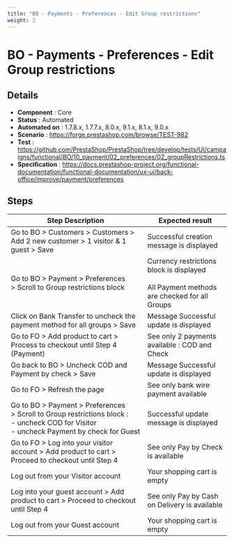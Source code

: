 ```yaml
---
title: "BO - Payments - Preferences - Edit Group restrictions"
weight: 2
---
```


# BO - Payments - Preferences - Edit Group restrictions
## Details
* **Component** : Core
* **Status** : Automated
* **Automated on** : 1.7.8.x, 1.7.7.x, 8.0.x, 9.1.x, 8.1.x, 9.0.x
* **Scenario** : https://forge.prestashop.com/browse/TEST-982
* **Test** : https://github.com/PrestaShop/PrestaShop/tree/develop/tests/UI/campaigns/functional/BO/10_payment/02_preferences/02_groupRestrictions.ts
* **Specification** : https://docs.prestashop-project.org/functional-documentation/functional-documentation/ux-ui/back-office/improve/payment/preferences

## Steps
| Step Description | Expected result |
| ----- | ----- |
| Go to BO > Customers > Customers > Add 2 new customer > 1 visitor & 1 guest > Save | Successful creation message is displayed |
| Go to BO > Payment > Preferences > Scroll to Group restrictions block | Currency restrictions block is displayed<br><br>All Payment methods are checked for all Groups |
| Click on Bank Transfer to uncheck the payment method for all groups > Save | Message Successful update is displayed |
| Go to FO > Add product to cart > Process to checkout until Step 4 (Payment) | See only 2 payments available : COD and Check |
| Go back to BO > Uncheck COD and Payment by check > Save | Message Successful update is displayed |
| Go to FO > Refresh the page | See only bank wire payment available |
| Go to BO > Payment > Preferences > Scroll to Group restrictions block :<br>- uncheck COD for Visitor<br>- uncheck Payment by check for Guest | Successful update message is displayed |
| Go to FO > Log into your visitor account > Add product to cart > Proceed to checkout until Step 4 | See only Pay by Check is available |
| Log out from your Visitor account | Your shopping cart is empty |
| Log into your guest account > Add product to cart > Proceed to checkout until Step 4 | See only Pay by Cash on Delivery is available |
| Log out from your Guest account | Your shopping cart is empty |
